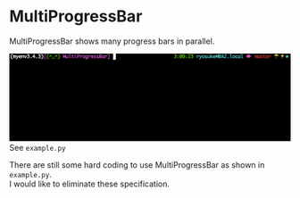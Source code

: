 # MultiProgressBar
MultiProgressBar shows many progress bars in parallel.


![example](https://github.com/ryosukee/MultiProgressBar/blob/master/example.gif)
See `example.py`

There are still some hard coding to use MultiProgressBar as shown in `example.py`.  
I would like to eliminate these specification.  
